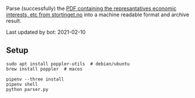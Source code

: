 Parse (successfully) the [PDF containing the represantatives economic interests, etc from stortinget.no](https://www.stortinget.no/no/Stortinget-og-demokratiet/Representantene/Okonomiske-interesser/) into a machine readable format and archive result.

Last updated by bot: 2021-02-10

## Setup
    sudo apt install poppler-utils  # debian/ubuntu
    brew install poppler  # macos

    pipenv --three install
    pipenv shell
    python parser.py

